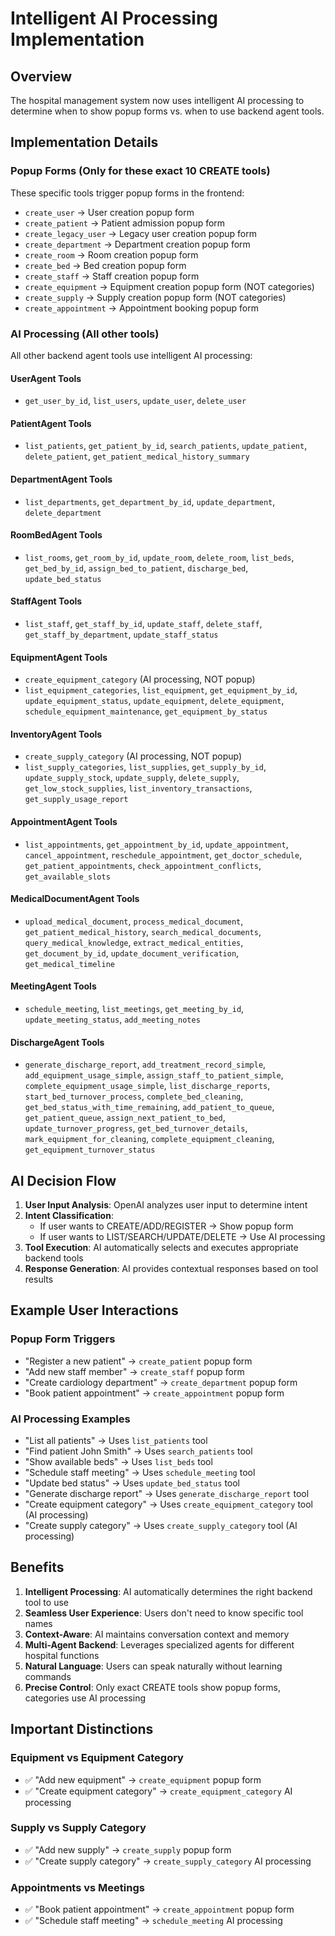 # Intelligent AI Processing Implementation

## Overview
The hospital management system now uses intelligent AI processing to determine when to show popup forms vs. when to use backend agent tools.

## Implementation Details

### Popup Forms (Only for these exact 10 CREATE tools)
These specific tools trigger popup forms in the frontend:
- `create_user` → User creation popup form
- `create_patient` → Patient admission popup form  
- `create_legacy_user` → Legacy user creation popup form
- `create_department` → Department creation popup form
- `create_room` → Room creation popup form
- `create_bed` → Bed creation popup form
- `create_staff` → Staff creation popup form
- `create_equipment` → Equipment creation popup form (NOT categories)
- `create_supply` → Supply creation popup form (NOT categories)
- `create_appointment` → Appointment booking popup form

### AI Processing (All other tools)
All other backend agent tools use intelligent AI processing:

#### UserAgent Tools
- `get_user_by_id`, `list_users`, `update_user`, `delete_user`

#### PatientAgent Tools  
- `list_patients`, `get_patient_by_id`, `search_patients`, `update_patient`, `delete_patient`, `get_patient_medical_history_summary`

#### DepartmentAgent Tools
- `list_departments`, `get_department_by_id`, `update_department`, `delete_department`

#### RoomBedAgent Tools
- `list_rooms`, `get_room_by_id`, `update_room`, `delete_room`, `list_beds`, `get_bed_by_id`, `assign_bed_to_patient`, `discharge_bed`, `update_bed_status`

#### StaffAgent Tools
- `list_staff`, `get_staff_by_id`, `update_staff`, `delete_staff`, `get_staff_by_department`, `update_staff_status`

#### EquipmentAgent Tools
- `create_equipment_category` (AI processing, NOT popup)
- `list_equipment_categories`, `list_equipment`, `get_equipment_by_id`, `update_equipment_status`, `update_equipment`, `delete_equipment`, `schedule_equipment_maintenance`, `get_equipment_by_status`

#### InventoryAgent Tools
- `create_supply_category` (AI processing, NOT popup)
- `list_supply_categories`, `list_supplies`, `get_supply_by_id`, `update_supply_stock`, `update_supply`, `delete_supply`, `get_low_stock_supplies`, `list_inventory_transactions`, `get_supply_usage_report`

#### AppointmentAgent Tools
- `list_appointments`, `get_appointment_by_id`, `update_appointment`, `cancel_appointment`, `reschedule_appointment`, `get_doctor_schedule`, `get_patient_appointments`, `check_appointment_conflicts`, `get_available_slots`

#### MedicalDocumentAgent Tools
- `upload_medical_document`, `process_medical_document`, `get_patient_medical_history`, `search_medical_documents`, `query_medical_knowledge`, `extract_medical_entities`, `get_document_by_id`, `update_document_verification`, `get_medical_timeline`

#### MeetingAgent Tools
- `schedule_meeting`, `list_meetings`, `get_meeting_by_id`, `update_meeting_status`, `add_meeting_notes`

#### DischargeAgent Tools
- `generate_discharge_report`, `add_treatment_record_simple`, `add_equipment_usage_simple`, `assign_staff_to_patient_simple`, `complete_equipment_usage_simple`, `list_discharge_reports`, `start_bed_turnover_process`, `complete_bed_cleaning`, `get_bed_status_with_time_remaining`, `add_patient_to_queue`, `get_patient_queue`, `assign_next_patient_to_bed`, `update_turnover_progress`, `get_bed_turnover_details`, `mark_equipment_for_cleaning`, `complete_equipment_cleaning`, `get_equipment_turnover_status`

## AI Decision Flow

1. **User Input Analysis**: OpenAI analyzes user input to determine intent
2. **Intent Classification**: 
   - If user wants to CREATE/ADD/REGISTER → Show popup form
   - If user wants to LIST/SEARCH/UPDATE/DELETE → Use AI processing
3. **Tool Execution**: AI automatically selects and executes appropriate backend tools
4. **Response Generation**: AI provides contextual responses based on tool results

## Example User Interactions

### Popup Form Triggers
- "Register a new patient" → `create_patient` popup form
- "Add new staff member" → `create_staff` popup form  
- "Create cardiology department" → `create_department` popup form
- "Book patient appointment" → `create_appointment` popup form

### AI Processing Examples
- "List all patients" → Uses `list_patients` tool
- "Find patient John Smith" → Uses `search_patients` tool
- "Show available beds" → Uses `list_beds` tool
- "Schedule staff meeting" → Uses `schedule_meeting` tool
- "Update bed status" → Uses `update_bed_status` tool
- "Generate discharge report" → Uses `generate_discharge_report` tool
- "Create equipment category" → Uses `create_equipment_category` tool (AI processing)
- "Create supply category" → Uses `create_supply_category` tool (AI processing)

## Benefits

1. **Intelligent Processing**: AI automatically determines the right backend tool to use
2. **Seamless User Experience**: Users don't need to know specific tool names
3. **Context-Aware**: AI maintains conversation context and memory
4. **Multi-Agent Backend**: Leverages specialized agents for different hospital functions
5. **Natural Language**: Users can speak naturally without learning commands
6. **Precise Control**: Only exact CREATE tools show popup forms, categories use AI processing

## Important Distinctions

### Equipment vs Equipment Category
- ✅ "Add new equipment" → `create_equipment` popup form
- ✅ "Create equipment category" → `create_equipment_category` AI processing

### Supply vs Supply Category  
- ✅ "Add new supply" → `create_supply` popup form
- ✅ "Create supply category" → `create_supply_category` AI processing

### Appointments vs Meetings
- ✅ "Book patient appointment" → `create_appointment` popup form
- ✅ "Schedule staff meeting" → `schedule_meeting` AI processing
